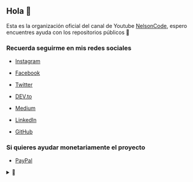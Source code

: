 ## Hola 👋

Esta es la organización oficial del canal de Youtube [NelsonCode](https://www.youtube.com/c/NelsonCode), espero encuentres ayuda con los repositorios públicos 🤎

### Recuerda seguirme en mis redes sociales

- [Instagram](https://www.instagram.com/nelsoncode/)

- [Facebook](https://facebook.com/nelsoncode.dev)

- [Twitter](https://twitter.com/nelsoncode_dev)

- [DEV.to](https://dev.to/nelsoncode)

- [Medium](https://nelsoncode.medium.com)

- [LinkedIn](https://www.linkedin.com/in/nelsoncode/)

- [GitHub](https://github.com/nelsoncode019)

### Si quieres ayudar monetariamente el proyecto

- [PayPal](https://www.paypal.com/paypalme/nelsonher019)


<details>
<summary>👀</summary>

Gracias por apoyar este proyecto 🤜🤛
</details>